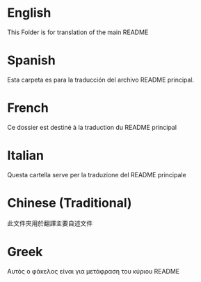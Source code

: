 # English
This Folder is for translation of the main README

# Spanish
Esta carpeta es para la traducción del archivo README principal.

# French
Ce dossier est destiné à la traduction du README principal

# Italian
Questa cartella serve per la traduzione del README principale

# Chinese (Traditional)
此文件夾用於翻譯主要自述文件

# Greek
Αυτός ο φάκελος είναι για μετάφραση του κύριου README
